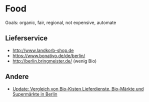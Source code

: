 # Food

Goals: organic, fair, regional, not expensive, automate

## Lieferservice

* http://www.landkorb-shop.de
* https://www.bonativo.de/de/berlin/
* http://berlin.bringmeister.de/ (wenig Bio)

## Andere

* [Update: Vergleich von Bio-Kisten Lieferdienste, Bio-Märkte und Supermärkte in Berlin](http://alles-was-gerecht-ist.de/2014/06/26/update-vergleich-von-bio-kisten-lieferdienste-bio-maerkte-und-supermaerkte-in-berlin/)

